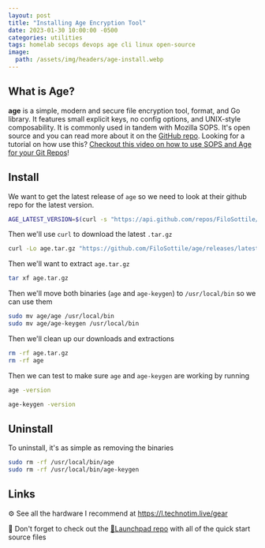 ```yaml
---
layout: post
title: "Installing Age Encryption Tool"
date: 2023-01-30 10:00:00 -0500
categories: utilities
tags: homelab secops devops age cli linux open-source
image:
  path: /assets/img/headers/age-install.webp
---
```


## What is Age?

**age** is a simple, modern and secure file encryption tool, format, and Go library. It features small explicit keys, no config options, and UNIX-style composability.  It is commonly used in tandem with Mozilla SOPS.  It's open source and you can read more about it on the [GitHub repo](https://github.com/FiloSottile/age). Looking for a tutorial on how use this?  [Checkout this video on how to use SOPS and Age for your Git Repos](/posts/secret-encryption-sops/)!

## Install

We want to get the latest release of `age` so we need to look at their github repo for the latest version.

```bash
AGE_LATEST_VERSION=$(curl -s "https://api.github.com/repos/FiloSottile/age/releases/latest" | grep -Po '"tag_name": "v\K[0-9.]+')

```

Then we'll use `curl` to download the latest `.tar.gz`

```bash
curl -Lo age.tar.gz "https://github.com/FiloSottile/age/releases/latest/download/age-v${AGE_LATEST_VERSION}-linux-amd64.tar.gz"

```

Then we'll want to extract `age.tar.gz`

```bash
tar xf age.tar.gz
```

Then we'll move both binaries (`age` and `age-keygen`) to `/usr/local/bin` so we can use them

```bash
sudo mv age/age /usr/local/bin
sudo mv age/age-keygen /usr/local/bin
```

Then we'll clean up our downloads and extractions

```bash
rm -rf age.tar.gz
rm -rf age
```

Then we can test to make sure `age` and `age-keygen` are working by running

```bash
age -version
```

```bash
age-keygen -version
```

## Uninstall

To uninstall, it's as simple as removing the binaries

```bash
sudo rm -rf /usr/local/bin/age
sudo rm -rf /usr/local/bin/age-keygen
```

## Links

⚙️ See all the hardware I recommend at <https://l.technotim.live/gear>

🚀 Don't forget to check out the [🚀Launchpad repo](https://l.technotim.live/quick-start) with all of the quick start source files
